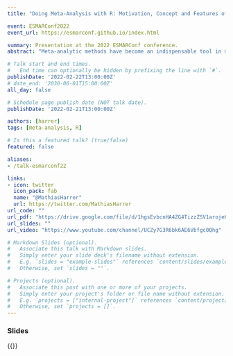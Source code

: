```yaml
---
title: "Doing Meta-Analysis with R: Motivation, Concept and Features of an Open-Source Guide for Beginners"

event: ESMARConf2022
event_url: https://esmarconf.github.io/index.html

summary: Presentation at the 2022 ESMARConf conference.
abstract: "Meta-analytic methods have become an indispensable tool in many research disciplines. Worldwide, students and applied researchers acquire meta-analytic skills to address scientific questions pertinent to their field. Along with its extensions, R now arguably provides the most comprehensive, state-of-the-art toolkit for conducting meta-analyses. For novices, however, this wealth of R-based tools is often difficult to navigate and translate into practice, which may limit the uptake of available infrastructure. The “Doing Meta-Analysis with R” guide is one example of a project aiming to facilitate access to the R meta-analysis universe. It is primarily geared towards individuals without prior knowledge of R, meta-analysis, or both. We present the motivation, teaching concept, and core features of the guide. A brief overview of the technical implementation as an online, open-source resource based on {bookdown}, {shiny} and GitHub is also provided. Lastly, we discuss potential limitations of our approach, point to other user-friendly tools for new meta-analysts, and share general ideas to make the R meta-analysis infrastructure more accessible for everyone."

# Talk start and end times.
#   End time can optionally be hidden by prefixing the line with `#`.
publishDate: '2022-02-22T13:00:00Z'
# date_end: '2030-06-01T15:00:00Z'
all_day: false

# Schedule page publish date (NOT talk date).
publishDate: '2022-02-21T13:00:00Z'

authors: [harrer]
tags: [meta-analysis, R]

# Is this a featured talk? (true/false)
featured: false

aliases:
- /talk-esmarconf22

links:
- icon: twitter
  icon_pack: fab
  name: "@MathiasHarrer"
  url: https://twitter.com/MathiasHarrer
url_code: ""
url_pdf: "https://drive.google.com/file/d/1hgsEvbcnHA4ZG4TizzZSV1arojeKON8C/preview"
url_slides: ""
url_video: "https://www.youtube.com/channel/UCZy7G3R6bk6AE6Vbfgc0Qhg"

# Markdown Slides (optional).
#   Associate this talk with Markdown slides.
#   Simply enter your slide deck's filename without extension.
#   E.g. `slides = "example-slides"` references `content/slides/example-slides.md`.
#   Otherwise, set `slides = ""`.

# Projects (optional).
#   Associate this post with one or more of your projects.
#   Simply enter your project's folder or file name without extension.
#   E.g. `projects = ["internal-project"]` references `content/project/deep-learning/index.md`.
#   Otherwise, set `projects = []`.
---
```


<h3>Slides</h3>

{{<gdocs src="https://drive.google.com/file/d/1hgsEvbcnHA4ZG4TizzZSV1arojeKON8C/preview">}}

